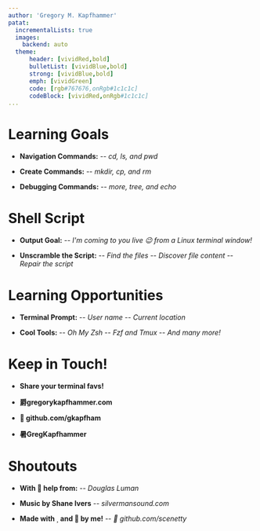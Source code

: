 ```yaml
---
author: 'Gregory M. Kapfhammer'
patat:
  incrementalLists: true
  images:
    backend: auto
  theme:
      header: [vividRed,bold]
      bulletList: [vividBlue,bold]
      strong: [vividBlue,bold]
      emph: [vividGreen]
      code: [rgb#767676,onRgb#1c1c1c]
      codeBlock: [vividRed,onRgb#1c1c1c]
...
```


# Learning Goals

- **Navigation Commands:**
    -- *cd, ls, and pwd*

- **Create Commands:**
    -- *mkdir, cp, and rm*

- **Debugging Commands:**
    -- *more, tree, and echo*

# Shell Script

- **Output Goal:**
    -- *I'm coming to you live 😉 from a Linux terminal window!*

- **Unscramble the Script:**
  -- *Find the files*
  -- *Discover file content*
  -- *Repair the script*

# Learning Opportunities

- **Terminal Prompt:**
    -- *User name*
    -- *Current location*

- **Cool Tools:**
  -- *Oh My Zsh*
  -- *Fzf and Tmux*
  -- *And many more!*

# Keep in Touch!

- **Share your terminal favs!**

- **爵gregorykapfhammer.com**

- ** github.com/gkapfham**

- **暑GregKapfhammer**

# Shoutouts

- **With   help from:**
  -- *Douglas Luman*

- **Music by Shane Ivers**
-- *silvermansound.com*

- **Made with   and  by me!**
  -- * github.com/scenetty*
